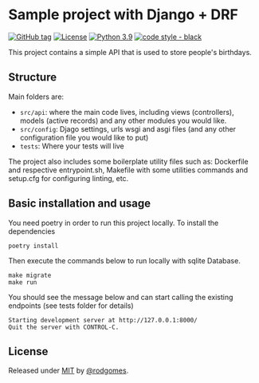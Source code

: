 # Sample project with Django + DRF

[![GitHub tag](https://img.shields.io/github/tag/rodgomes/drf-quickstart?include_prereleases=&sort=semver&color=blue)](https://github.com/rodgomes/drf-quickstart/releases/)
[![License](https://img.shields.io/badge/License-Apache_2.0-blue.svg)](https://opensource.org/licenses/Apache-2.0)
[![Python 3.9](https://img.shields.io/badge/python-3.9-blue.svg)](https://www.python.org/downloads/release/python-390/)
[![code style - black](https://img.shields.io/badge/code_style-black-blue)](https://black.readthedocs.io/ "Go to Black homepage")

This project contains a simple API that is used to store people's birthdays. 

## Structure
Main folders are: 
- `src/api`: where the main code lives, including views (controllers), models (active records) and any other modules you would like.
- `src/config`: Djago settings, urls wsgi and asgi files (and any other configuration file you would like to put)
- `tests`: Where your tests will live

The project also includes some boilerplate utility files such as: Dockerfile and respective entrypoint.sh, Makefile with some utilities commands and setup.cfg for configuring linting, etc.

## Basic installation and usage

You need poetry in order to run this project locally. 
To install the dependencies
```
poetry install
```

Then execute the commands below to run locally with sqlite Database.
```
make migrate
make run
```

You should see the message below and can start calling the existing endpoints (see tests folder for details)
```
Starting development server at http://127.0.0.1:8000/
Quit the server with CONTROL-C.
```


## License

Released under [MIT](/LICENSE) by [@rodgomes](https://github.com/rodgomes).

